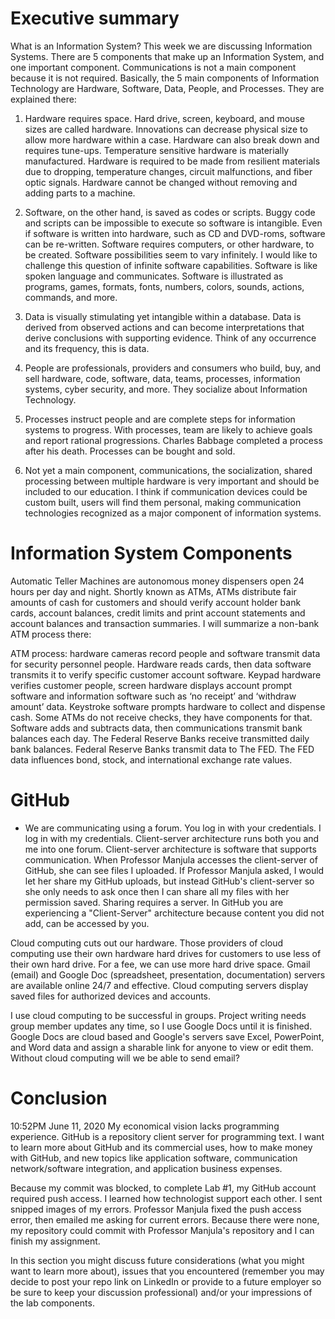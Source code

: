 # Executive summary
What is an Information System? This week we are discussing Information Systems. There are 5 components that make up an Information System, and one important component. Communications is not a main component because it is not required. Basically, the 5 main components of Information Technology are Hardware, Software, Data, People, and Processes. They are explained there:

1. Hardware requires space. Hard drive, screen, keyboard, and mouse sizes are called hardware. Innovations can decrease physical size to allow more hardware within a case. Hardware can also break down and requires tune-ups. Temperature sensitive hardware is materially manufactured.  Hardware is required to be made from resilient materials due to dropping, temperature changes, circuit malfunctions, and fiber optic signals. Hardware cannot be changed without removing and adding parts to a machine.

2. Software, on the other hand, is saved as codes or scripts. Buggy code and scripts can be impossible to execute so software is intangible. Even if software is written into hardware, such as CD and DVD-roms, software can be re-written. Software requires computers, or other hardware, to be created. Software possibilities seem to vary infinitely. I would like to challenge this question of infinite software capabilities. Software is like spoken language and communicates. Software is illustrated as programs, games, formats, fonts, numbers, colors, sounds, actions, commands, and more.

3. Data is visually stimulating yet intangible within a database. Data is derived from observed actions and can become interpretations that derive conclusions with supporting evidence. Think of any occurrence and its frequency, this is data.

4. People are professionals, providers and consumers who build, buy, and sell hardware, code, software, data, teams, processes, information systems, cyber security, and more. They socialize about Information Technology.

5. Processes instruct people and are complete steps for information systems to progress. With processes, team are likely to achieve goals and report rational progressions. Charles Babbage completed a process after his death. Processes can be bought and sold. 

6. Not yet a main component, communications, the socialization, shared processing between multiple hardware is very important and should be included to our education. I think if communication devices could be custom built, users will find them personal, making communication technologies recognized as a major component of information systems.

# Information System Components  

Automatic Teller Machines are autonomous money dispensers open 24 hours per day and night. Shortly known as ATMs, ATMs distribute fair amounts of cash for customers and should verify account holder bank cards, account balances, credit limits and print account statements and account balances and transaction summaries. I will summarize a non-bank ATM process there:

ATM process: hardware cameras record people and software transmit data for security personnel people. Hardware reads cards, then data software transmits it to verify specific customer account software. Keypad hardware verifies customer people, screen hardware displays account prompt software and information software such as ‘no receipt’ and ‘withdraw amount’ data. Keystroke software prompts hardware to collect and dispense cash. Some ATMs do not receive checks, they have components for that. Software adds and subtracts data, then communications transmit bank balances each day. The Federal Reserve Banks receive transmitted daily bank balances. Federal Reserve Banks transmit data to The FED. The FED data influences bond, stock, and international exchange rate values.

# GitHub

* We are communicating using a forum. You log in with your credentials. I log in with my credentials. Client-server architecture runs both you and me into one forum. Client-server architecture is software that supports communication. When Professor Manjula accesses the client-server of GitHub, she can see files I uploaded. If Professor Manjula asked, I would let her share my GitHub uploads, but instead GitHub's client-server so she only needs to ask once then I can share all my files with her permission saved. Sharing requires a server. In GitHub you are experiencing a "Client-Server" architecture because content you did not add, can be accessed by you.

Cloud computing cuts out our hardware. Those providers of cloud computing use their own hardware hard drives for customers to use less of their own hard drive. For a fee, we can use more hard drive space. Gmail (email) and Google Doc (spreadsheet, presentation, documentation) servers are available online 24/7 and effective. Cloud computing servers display saved files for authorized devices and accounts.

I use cloud computing to be successful in groups. Project writing needs group member updates any time, so I use Google Docs until it is finished. Google Docs are cloud based and Google's servers save Excel, PowerPoint, and Word data and assign a sharable link for anyone to view or edit them. Without cloud computing will we be able to send email?

# Conclusion

10:52PM June 11, 2020 
My economical vision lacks programming experience. GitHub is a repository client server for programming text. I want to learn more about GitHub and its commercial uses, how to make money with GitHub, and new topics like application software, communication network/software integration, and application business expenses. 

Because my commit was blocked, to complete Lab #1, my GitHub account required push access. I learned how technologist support each other. I sent snipped images of my errors. Professor Manjula fixed the push access error, then emailed me asking for current errors. Because there were none, my repository could commit with Professor Manjula's repository and I can finish my assignment.

In this section you might discuss future considerations (what you might want to learn more about), issues that you encountered (remember you may decide to post your repo link on LinkedIn or provide to a future employer so be sure to keep your discussion professional) and/or your impressions of the lab components.
